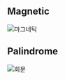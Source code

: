 ## Magnetic
![마그네틱](https://github.com/passgiant/ssafy_study/assets/84299665/97f5b7b5-e608-4348-92fa-e9651d214e4f)
## Palindrome
![회문](https://github.com/passgiant/ssafy_study/assets/84299665/dd285d63-5768-4125-9877-79e7013712db)
